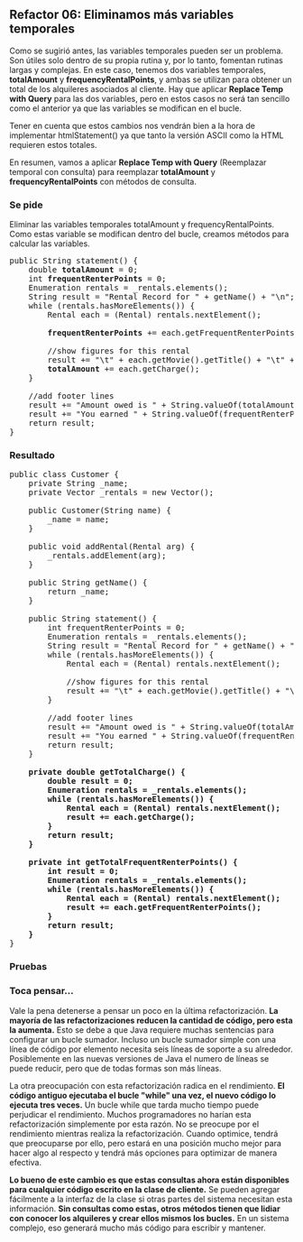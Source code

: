 ## Refactor 06: Eliminamos más variables temporales

Como se sugirió antes, las variables temporales pueden ser un problema. Son útiles solo dentro de su propia rutina y, 
por lo tanto, fomentan rutinas largas y complejas. En este caso, tenemos dos variables temporales, **totalAmount** y 
**frequencyRentalPoints**, y ambas se utilizan para obtener un total de los alquileres asociados al cliente. 
Hay que aplicar **Replace Temp with Query** para las dos variables, pero en estos casos no será tan sencillo como el 
anterior ya que las variables se modifican en el bucle.

Tener en cuenta que estos cambios nos vendrán bien a la hora de implementar htmlStatement() ya que tanto la 
versión ASCII como la HTML requieren estos totales.

En resumen, vamos a aplicar **Replace Temp with Query** (Reemplazar temporal con consulta) para reemplazar 
**totalAmount** y **frequencyRentalPoints** con métodos de consulta.


### Se pide

Eliminar las variables temporales totalAmount y frequencyRentalPoints. Como estas variable se modifican dentro del 
bucle, creamos métodos para calcular las variables.

<pre>
public String statement() {
    double <b>totalAmount</b> = 0;
    int <b>frequentRenterPoints</b> = 0;
    Enumeration rentals = _rentals.elements();
    String result = "Rental Record for " + getName() + "\n";
    while (rentals.hasMoreElements()) {
        Rental each = (Rental) rentals.nextElement();

        <b>frequentRenterPoints</b> += each.getFrequentRenterPoints();

        //show figures for this rental
        result += "\t" + each.getMovie().getTitle() + "\t" + String.valueOf(each.getCharge()) + "\n";
        <b>totalAmount</b> += each.getCharge();
    }

    //add footer lines
    result += "Amount owed is " + String.valueOf(totalAmount) + "\n";
    result += "You earned " + String.valueOf(frequentRenterPoints) + " frequent renter points";
    return result;
}
</pre>

### Resultado


<pre>
public class Customer {
    private String _name;
    private Vector _rentals = new Vector();

    public Customer(String name) {
        _name = name;
    }

    public void addRental(Rental arg) {
        _rentals.addElement(arg);
    }

    public String getName() {
        return _name;
    }

    public String statement() {
        int frequentRenterPoints = 0;
        Enumeration rentals = _rentals.elements();
        String result = "Rental Record for " + getName() + "\n";
        while (rentals.hasMoreElements()) {
            Rental each = (Rental) rentals.nextElement();

            //show figures for this rental
            result += "\t" + each.getMovie().getTitle() + "\t" + String.valueOf(each.getCharge()) + "\n";
        }

        //add footer lines
        result += "Amount owed is " + String.valueOf(totalAmount) + "\n";
        result += "You earned " + String.valueOf(frequentRenterPoints) + " frequent renter points";
        return result;
    }

    <b>private double getTotalCharge() {
        double result = 0;
        Enumeration rentals = _rentals.elements();
        while (rentals.hasMoreElements()) {
            Rental each = (Rental) rentals.nextElement();
            result += each.getCharge();
        }
        return result;
    }

    private int getTotalFrequentRenterPoints() {
        int result = 0;
        Enumeration rentals = _rentals.elements();
        while (rentals.hasMoreElements()) {
            Rental each = (Rental) rentals.nextElement();
            result += each.getFrequentRenterPoints();
        }
        return result;
    } </b>
}
</pre>

### Pruebas



### Toca pensar... 

Vale la pena detenerse a pensar un poco en la última refactorización. **La mayoría de las refactorizaciones reducen 
la cantidad de código, pero esta la aumenta.** Esto se debe a que Java requiere muchas sentencias para configurar un 
bucle sumador. Incluso un bucle sumador simple con una línea de código por elemento necesita seis líneas de soporte a 
su alrededor. Posiblemente en las nuevas versiones de Java el numero de líneas se puede reducir, pero que de todas 
formas son más líneas.

La otra preocupación con esta refactorización radica en el rendimiento. **El código antiguo ejecutaba el bucle 
"while" una vez, el nuevo código lo ejecuta tres veces.** Un bucle while que tarda mucho tiempo puede perjudicar 
el rendimiento. Muchos programadores no harían esta refactorización simplemente por esta razón. No se preocupe por 
el rendimiento mientras realiza la refactorización. Cuando optimice, tendrá que preocuparse por 
ello, pero estará en una posición mucho mejor para hacer algo al respecto y tendrá más opciones para optimizar de 
manera efectiva.

**Lo bueno de este cambio es que estas consultas ahora están disponibles para cualquier código escrito en la clase 
de cliente.** Se pueden agregar fácilmente a la interfaz de la clase si otras partes del sistema necesitan esta 
información. **Sin consultas como estas, otros métodos tienen que lidiar con conocer los alquileres y crear ellos 
mismos los bucles.** En un sistema complejo, eso generará mucho más código para escribir y mantener.